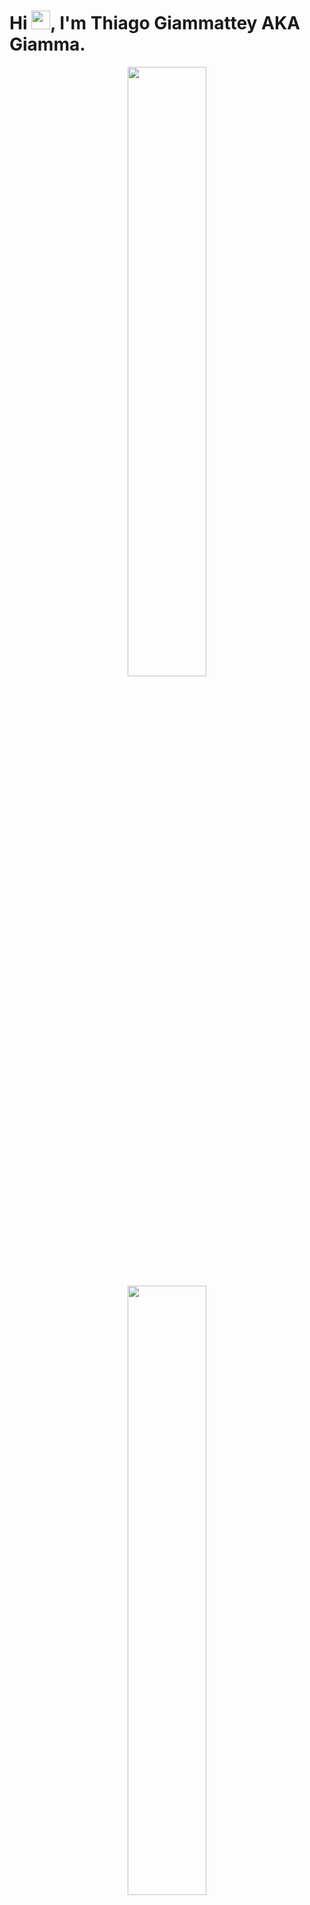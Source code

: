 <h1 align="left">Hi <img src="https://raw.githubusercontent.com/kaueMarques/kaueMarques/master/hi.gif" width="30px">, I'm Thiago Giammattey AKA Giamma.</h1>

<div align="center" >
  <img width="50%" src="https://res.cloudinary.com/italianorio/image/upload/v1636456935/README/tweet_g2npok.png" />
  <img width="50%" src="https://res.cloudinary.com/italianorio/image/upload/v1636456935/README/clapback_tozv8e.png" />
</div>

<!--
- 🔭 I’m currently working on ...
- 🌱 I’m currently learning ...
- 👯 I’m looking to collaborate on ...
- 🤔 I’m looking for help with ...
- 💬 Ask me about ...
- 📫 How to reach me: ...
- 😄 Pronouns: ...
- ⚡ Fun fact: ...
-->

#### 🔗 Connect with me:

<p align="left">
<a href="https://twitter.com/heygiammattey" target="blank"><img align="center" src="https://raw.githubusercontent.com/rahuldkjain/github-profile-readme-generator/master/src/images/icons/Social/twitter.svg" alt="heygiammattey" height="30" width="40" /></a>
<a href="https://linkedin.com/in/thiago-giammattey-a4b7169" target="blank"><img align="center" src="https://raw.githubusercontent.com/rahuldkjain/github-profile-readme-generator/master/src/images/icons/Social/linked-in-alt.svg" alt="thiago-giammattey" height="30" width="40" /></a>
</p>
